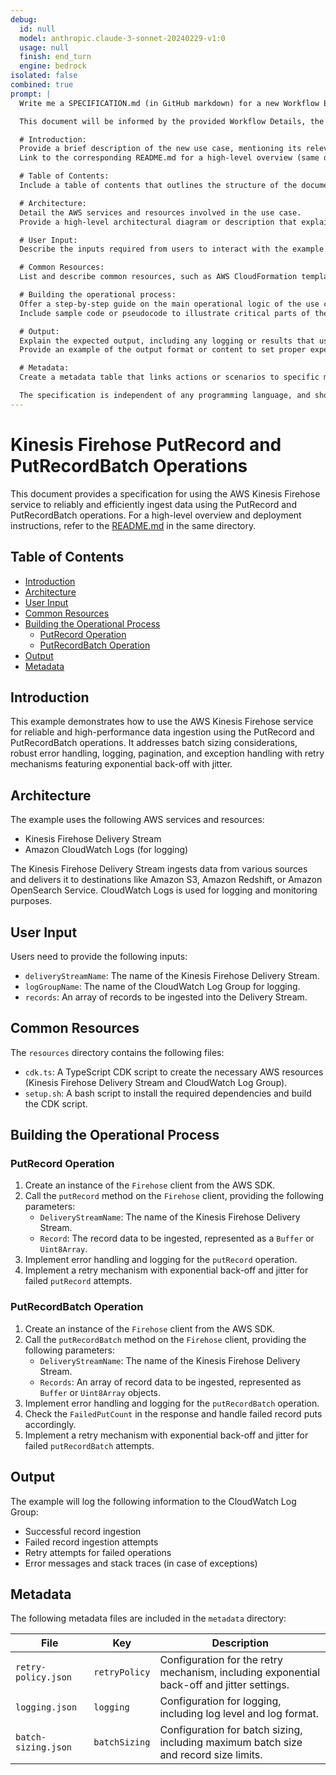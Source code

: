```yaml
---
debug:
  id: null
  model: anthropic.claude-3-sonnet-20240229-v1:0
  usage: null
  finish: end_turn
  engine: bedrock
isolated: false
combined: true
prompt: |
  Write me a SPECIFICATION.md (in GitHub markdown) for a new Workflow Example.

  This document will be informed by the provided Workflow Details, the README, and this template.

  # Introduction:
  Provide a brief description of the new use case, mentioning its relevance and integration with AWS services.
  Link to the corresponding README.md for a high-level overview (same directory).

  # Table of Contents:
  Include a table of contents that outlines the structure of the document, ensuring easy navigation through sections like Architecture, User Input, Common Resources, Building Queries (or equivalent for the use case), Output, and Metadata.

  # Architecture:
  Detail the AWS services and resources involved in the use case.
  Provide a high-level architectural diagram or description that explains how these components interact.

  # User Input:
  Describe the inputs required from users to interact with the example. Include suggested variable names and their purposes.

  # Common Resources:
  List and describe common resources, such as AWS CloudFormation templates or scripts, stored in a resources folder. Provide the purpose and effect of each.

  # Building the operational process:
  Offer a step-by-step guide on the main operational logic of the use case, such as querying, data processing, or resource management.
  Include sample code or pseudocode to illustrate critical parts of the process.

  # Output:
  Explain the expected output, including any logging or results that users should anticipate.
  Provide an example of the output format or content to set proper expectations.

  # Metadata:
  Create a metadata table that links actions or scenarios to specific metadata files and keys, providing a clear mapping for developers.'

  The specification is independent of any programming language, and should enable any programmer competent with programming using any published AWS SDK to follow along. It must specify the API calls to make, and it must include the parameters to send. It should describe the parameters in a list format.  Implementations will use the specific SDKs, so it does not need to specify URL calls to make, only the API calls and the request parameters to include. It must specify the exact environment variable names and files to use when referring to runtime data.
---
```

# Kinesis Firehose PutRecord and PutRecordBatch Operations

This document provides a specification for using the AWS Kinesis Firehose service to reliably and efficiently ingest data using the PutRecord and PutRecordBatch operations. For a high-level overview and deployment instructions, refer to the [README.md](README.md) in the same directory.

## Table of Contents

- [Introduction](#introduction)
- [Architecture](#architecture)
- [User Input](#user-input)
- [Common Resources](#common-resources)
- [Building the Operational Process](#building-the-operational-process)
  - [PutRecord Operation](#putrecord-operation)
  - [PutRecordBatch Operation](#putrecordbatch-operation)
- [Output](#output)
- [Metadata](#metadata)

## Introduction

This example demonstrates how to use the AWS Kinesis Firehose service for reliable and high-performance data ingestion using the PutRecord and PutRecordBatch operations. It addresses batch sizing considerations, robust error handling, logging, pagination, and exception handling with retry mechanisms featuring exponential back-off with jitter.

## Architecture

The example uses the following AWS services and resources:

- Kinesis Firehose Delivery Stream
- Amazon CloudWatch Logs (for logging)

The Kinesis Firehose Delivery Stream ingests data from various sources and delivers it to destinations like Amazon S3, Amazon Redshift, or Amazon OpenSearch Service. CloudWatch Logs is used for logging and monitoring purposes.

## User Input

Users need to provide the following inputs:

- `deliveryStreamName`: The name of the Kinesis Firehose Delivery Stream.
- `logGroupName`: The name of the CloudWatch Log Group for logging.
- `records`: An array of records to be ingested into the Delivery Stream.

## Common Resources

The `resources` directory contains the following files:

- `cdk.ts`: A TypeScript CDK script to create the necessary AWS resources (Kinesis Firehose Delivery Stream and CloudWatch Log Group).
- `setup.sh`: A bash script to install the required dependencies and build the CDK script.

## Building the Operational Process

### PutRecord Operation

1. Create an instance of the `Firehose` client from the AWS SDK.
2. Call the `putRecord` method on the `Firehose` client, providing the following parameters:
   - `DeliveryStreamName`: The name of the Kinesis Firehose Delivery Stream.
   - `Record`: The record data to be ingested, represented as a `Buffer` or `Uint8Array`.
3. Implement error handling and logging for the `putRecord` operation.
4. Implement a retry mechanism with exponential back-off and jitter for failed `putRecord` attempts.

### PutRecordBatch Operation

1. Create an instance of the `Firehose` client from the AWS SDK.
2. Call the `putRecordBatch` method on the `Firehose` client, providing the following parameters:
   - `DeliveryStreamName`: The name of the Kinesis Firehose Delivery Stream.
   - `Records`: An array of record data to be ingested, represented as `Buffer` or `Uint8Array` objects.
3. Implement error handling and logging for the `putRecordBatch` operation.
4. Check the `FailedPutCount` in the response and handle failed record puts accordingly.
5. Implement a retry mechanism with exponential back-off and jitter for failed `putRecordBatch` attempts.

## Output

The example will log the following information to the CloudWatch Log Group:

- Successful record ingestion
- Failed record ingestion attempts
- Retry attempts for failed operations
- Error messages and stack traces (in case of exceptions)

## Metadata

The following metadata files are included in the `metadata` directory:

| File | Key | Description |
|------|-----|-------------|
| `retry-policy.json` | `retryPolicy` | Configuration for the retry mechanism, including exponential back-off and jitter settings. |
| `logging.json` | `logging` | Configuration for logging, including log level and log format. |
| `batch-sizing.json` | `batchSizing` | Configuration for batch sizing, including maximum batch size and record size limits. |
